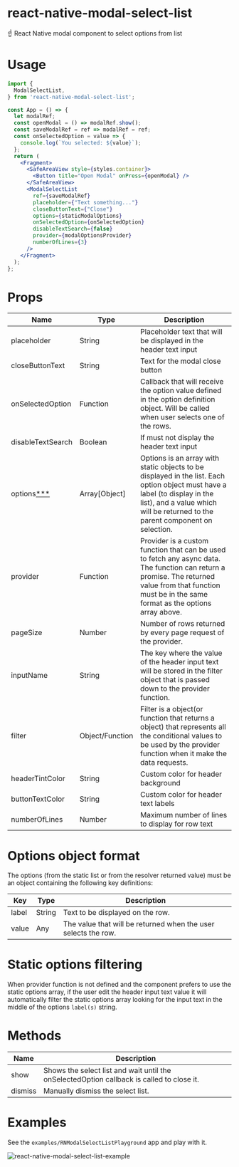 # react-native-modal-select-list
☝ React Native modal component to select options from list

# Usage
```jsx
import {
  ModalSelectList,
} from 'react-native-modal-select-list';

const App = () => {
  let modalRef;
  const openModal = () => modalRef.show();
  const saveModalRef = ref => modalRef = ref;
  const onSelectedOption = value => {
    console.log(`You selected: ${value}`);
  };
  return (
    <Fragment>
      <SafeAreaView style={styles.container}>
        <Button title="Open Modal" onPress={openModal} />
      </SafeAreaView>
      <ModalSelectList
        ref={saveModalRef}
        placeholder={"Text something..."}
        closeButtonText={"Close"}
        options={staticModalOptions}
        onSelectedOption={onSelectedOption}
        disableTextSearch={false}
        provider={modalOptionsProvider}
        numberOfLines={3}
      />
    </Fragment>
  );
};
```

# Props
| Name | Type | Description |
| ---- | ---- | ----------- |
| placeholder | String | Placeholder text that will be displayed in the header text input
| closeButtonText | String | Text for the modal close button
| onSelectedOption | Function | Callback that will receive the option value defined in the option definition object. Will be called when user selects one of the rows.
| disableTextSearch | Boolean | If must not display the header text input
| options[***](#options-object-format) | Array[Object] | Options is an array with static objects to be displayed in the list. Each option object must have a label (to display in the list), and a value which will be returned to the parent component on selection.
| provider | Function | Provider is a custom function that can be used to fetch any async data. The function can return a promise. The returned value from that function must be in the same format as the options array above.
| pageSize | Number | Number of rows returned by every page request of the provider.
| inputName | String | The key where the value of the header input text will be stored in the filter object that is passed down to the provider function.
| filter | Object/Function | Filter is a object(or function that returns a object) that represents all the conditional values to be used by the provider function when it make the data requests.
| headerTintColor | String | Custom color for header background
| buttonTextColor | String | Custom color for header text labels
| numberOfLines | Number | Maximum number of lines to display for row text

# Options object format
The options (from the static list or from the resolver returned value) must be an object containing the following key definitions:

| Key | Type | Description |
| --- | ---- | ----------- |
| label | String | Text to be displayed on the row.
| value | Any | The value that will be returned when the user selects the row.

# Static options filtering
When provider function is not defined and the component prefers to use the static options array, if the user edit the header input text value it will automatically filter the static options array looking for the input text in the middle of the options ```label(s)``` string.

# Methods
| Name | Description |
| ---- | ----------- |
| show | Shows the select list and wait until the onSelectedOption callback is called to close it.
| dismiss | Manually dismiss the select list.

# Examples
See the ```examples/RNModalSelectListPlayground``` app and play with it.

![react-native-modal-select-list-example](https://user-images.githubusercontent.com/33915907/61548192-79781180-aa23-11e9-8956-0c0a312b916d.gif)
